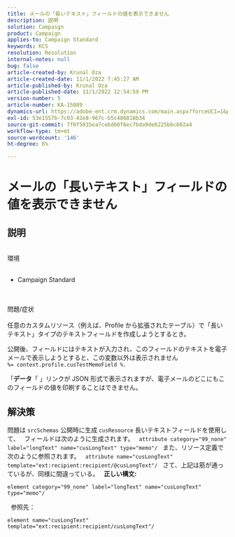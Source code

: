 ```yaml
---
title: メールの「長いテキスト」フィールドの値を表示できません
description: 説明
solution: Campaign
product: Campaign
applies-to: Campaign Standard
keywords: KCS
resolution: Resolution
internal-notes: null
bug: false
article-created-by: Krunal Oza
article-created-date: 11/1/2022 7:45:27 AM
article-published-by: Krunal Oza
article-published-date: 11/1/2022 12:54:59 PM
version-number: 5
article-number: KA-15089
dynamics-url: https://adobe-ent.crm.dynamics.com/main.aspx?forceUCI=1&pagetype=entityrecord&etn=knowledgearticle&id=1a8ce124-b959-ed11-9561-6045bd0067ea
exl-id: 53e1557b-7c03-42e8-967c-b5c486818b34
source-git-commit: 7f0f5035ea7cebd60f6ec7bda9de6225b6c602a4
workflow-type: tm+mt
source-wordcount: '146'
ht-degree: 6%

---
```


# メールの「長いテキスト」フィールドの値を表示できません

## 説明

<br>環境<br><br>
- Campaign Standard



<br><br>問題/症状<br><br>
任意のカスタムリソース（例えば、Profile から拡張されたテーブル）で「長いテキスト」タイプのテキストフィールドを作成しようとするとき。

公開後、フィールドにはテキストが入力され、このフィールドのテキストを電子メールで表示しようとすると、この変数以外は表示されません `%= context.profile.cusTestMemoField %.`

「<b>データ</b>「 」リンクが JSON 形式で表示されますが、電子メールのどこにもこのフィールドの値を印刷することはできません。


## 解決策


問題は `srcSchemas` 公開時に生成 `cusResource` 長いテキストフィールドを使用して、
 
フィールドは次のように生成されます。
 
`attribute category="99_none" label="longText" name="cusLongText" type="memo"/`
 
また、リソース定義で次のように参照されます。
 
`attribute name="cusLongText" template="ext:recipient:recipient/@cusLongText"/`
 
さて、上記は筋が通っているが、同様に間違っている。
 
<b>正しい構文:</b>


```
element category="99_none" label="longText" name="cusLongText" type="memo"/
```


 
参照先：


```
element name="cusLongText" template="ext:recipient:recipient/cusLongText"/
```
